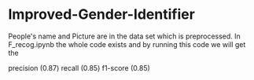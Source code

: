 # Improved-Gender-Identifier

People's name and Picture are in the data set which is preprocessed. In F_recog.ipynb the whole code exists and by running this code we will get the 

precision (0.87)   recall (0.85)  f1-score (0.85) 



